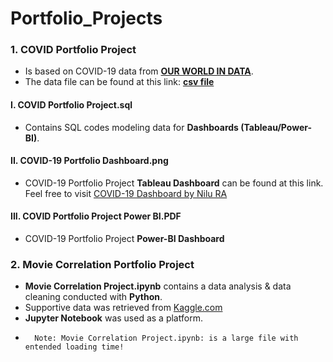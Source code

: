 # Portfolio_Projects

### 1. COVID Portfolio Project 
- Is based on COVID-19 data from [**OUR WORLD IN DATA**](https://ourworldindata.org/).
- The data file can be found at this link: [**csv file**](https://ourworldindata.org/explorers/coronavirus-data-explorer?zoomToSelection=true&time=2020-0301..latest&facet=none&pickerSort=desc&pickerMetric=new_deaths_per_million&Metric=Confirmed+deaths&Interval=7day+rolling+average&Relative+to+Population=true&Color+by+test+positivity=false&country=IND~USA~GBR~CAN~DEU~FRA)

#### I. **COVID Portfolio Project.sql** 
- Contains SQL codes modeling data for **Dashboards (Tableau/Power-BI)**.

#### II. **COVID-19 Portfolio Dashboard.png**   
- COVID-19 Portfolio Project **Tableau Dashboard** can be found at this link. Feel free to visit [COVID-19 Dashboard by Nilu RA](https://public.tableau.com/app/profile/nilupul.rathgama/viz/COVID-19Dashboard_16479298815470/Dashboard1?publish=yes)

#### III. **COVID Portfolio Project Power BI.PDF**  
- COVID-19 Portfolio Project **Power-BI Dashboard** 

### 2. Movie Correlation Portfolio Project
- **Movie Correlation Project.ipynb** contains a data analysis & data cleaning conducted with **Python**. 
- Supportive data was retrieved from [Kaggle.com](https://www.kaggle.com/danielgrijalvas/movies) 
- **Jupyter Notebook** was used as a platform. 
 -       Note: Movie Correlation Project.ipynb: is a large file with entended loading time!
